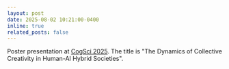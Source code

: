 ```yaml
---
layout: post
date: 2025-08-02 10:21:00-0400
inline: true
related_posts: false
---
```


Poster presentation at [CogSci 2025](https://cognitivesciencesocietyorg/cogsci-2025/). The title is "The Dynamics of Collective Creativity in Human-AI Hybrid Societies".

